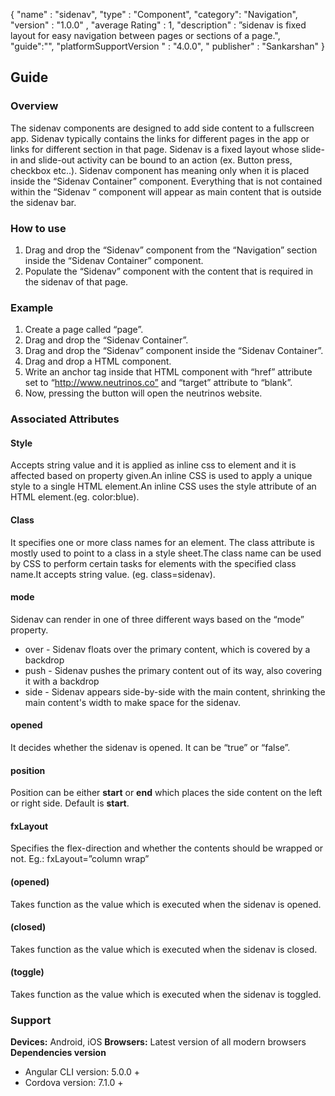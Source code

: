 {
  "name" : "sidenav",
  "type" : "Component",
  "category": "Navigation",
  "version" : "1.0.0" ,
  "average Rating" : 1,
  "description" : ”sidenav is fixed layout for easy navigation between pages or sections of a page.",
    "guide":"",
   "platformSupportVersion " : "4.0.0",
  " publisher" : "Sankarshan"
}


## Guide
### Overview
The sidenav components are designed to add side content to a fullscreen app. Sidenav typically contains the links for different pages in the app or links for different section in that page. Sidenav is a fixed layout whose slide-in and slide-out activity can be bound to an action (ex. Button press, checkbox etc..). 
Sidenav component has meaning only when it is placed inside the “Sidenav Container” component.
Everything that is not contained within the “Sidenav “ component will appear as main content that is outside the sidenav bar.
### How to use

1. Drag and drop the “Sidenav” component from the “Navigation” section inside the “Sidenav Container” component.
2. Populate the “Sidenav” component with the content that is required in the sidenav of that page.

### Example

1. Create a page called “page”.
2. Drag and drop the “Sidenav Container”.
3. Drag and drop the “Sidenav” component inside the “Sidenav Container”.
4. Drag and drop a HTML component.
5. Write an anchor tag inside that HTML component with “href” attribute set to “http://www.neutrinos.co”  and “target” attribute to “blank”.
6. Now, pressing the button will open the neutrinos website.

### Associated Attributes
#### Style
Accepts string value and it is applied as inline css to element and it is affected based on property given.An inline CSS is used to apply a unique style to a single HTML element.An inline CSS uses the style attribute of an HTML element.(eg. color:blue).
#### Class
It specifies one or more class names for an element. The class attribute is mostly used to point to a class in a style sheet.The class name can be used by CSS to perform certain tasks for elements with the specified class name.It accepts string value. (eg. class=sidenav).

#### mode
Sidenav can render in one of three different ways based on the “mode” property.
* over - Sidenav floats over the primary content, which is covered by a backdrop
* push - Sidenav pushes the primary content out of its way, also covering it with a backdrop
* side - Sidenav appears side-by-side with the main content, shrinking the main content's width to make space for the sidenav.
#### opened
It decides whether the sidenav is opened. It can be “true” or “false”.
#### position
Position can be either **start** or **end** which places the side content on the left or right side. Default is **start**.

#### fxLayout
Specifies the flex-direction and whether the contents should be wrapped or not.
Eg.: fxLayout=”column wrap”

#### (opened)
Takes function as the value which is executed when the sidenav is opened.

#### (closed) 
Takes function as the value which is executed when the sidenav is closed.

#### (toggle)
Takes function as the value which is executed when the sidenav is toggled.




### Support
**Devices:** Android, iOS
**Browsers:**  Latest version of all modern browsers
**Dependencies version** 
- Angular CLI version: 5.0.0 + 
- Cordova version: 7.1.0 +


